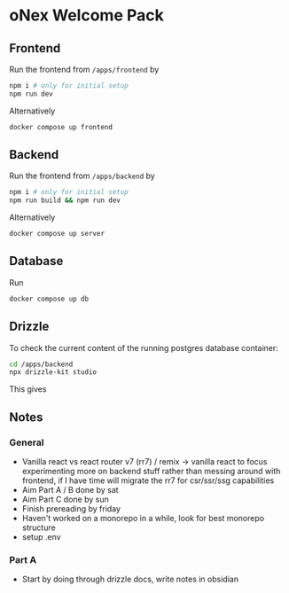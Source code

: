 # oNex Welcome Pack
## Frontend
Run the frontend from `/apps/frontend` by

```bash
npm i # only for initial setup
npm run dev
```

Alternatively

```bash
docker compose up frontend
```

## Backend
Run the frontend from `/apps/backend` by

```bash
npm i # only for initial setup
npm run build && npm run dev
```

Alternatively

```bash
docker compose up server
```

## Database
Run 

```bash
docker compose up db
```

## Drizzle
To check the current content of the running postgres database container:

```bash
cd /apps/backend
npx drizzle-kit studio
```

This gives 

## Notes
### General
- Vanilla react vs react router v7 (rr7) / remix $\to$ vanilla react to focus experimenting more on backend stuff rather than messing around with frontend, if I have time will migrate the rr7 for csr/ssr/ssg capabilities 
- Aim Part A / B done by sat
- Aim Part C done by sun
- Finish prereading by friday
- Haven't worked on a monorepo in a while, look for best monorepo structure 
- setup .env

### Part A
- Start by doing through drizzle docs, write notes in obsidian